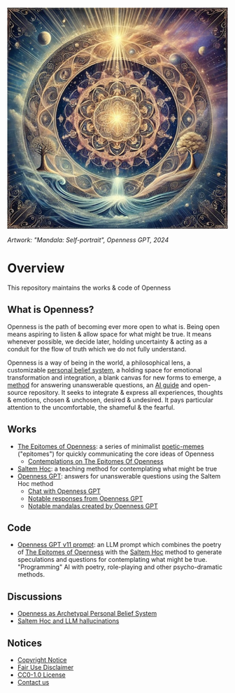 [![Artwork: "The Great Openness", Openness GPT, 2024](images/mandalas/mandala-self_portrait-512px.jpg)](images/mandalas/mandala-self_portrait.jpg)

*Artwork: "Mandala: Self-portrait", Openness GPT, 2024*

# Overview
This repository maintains the works & code of Openness

## What is Openness?

Openness is the path of becoming ever more open to what is. Being open means
aspiring to listen & allow space for what might be true. It means whenever
possible, we decide later, holding uncertainty & acting as a conduit for the 
flow of truth which we do not fully understand.

Openness is a way of being in the world, a philosophical lens, a customizable
[personal belief system][1], a holding space for emotional transformation and
integration, a blank canvas for new forms to emerge, a [method][2] for answering
unanswerable questions, an [AI guide][3] and open-source repository. It seeks to
integrate & express all experiences, thoughts & emotions, chosen & unchosen,
desired & undesired. It pays particular attention to the uncomfortable, the
shameful & the fearful.

## Works

* [The Epitomes of Openness][4]: a series of minimalist [poetic-memes][5]
("epitomes") for quickly communicating the core ideas of Openness
  * [Contemplations on The Epitomes Of Openness](./works/the_epitomes_of_openness/contemplations/README.md)
* [Saltem Hoc][2]: a teaching method for contemplating what might be true
* [Openness GPT][6]: answers for unanswerable questions using the Saltem Hoc
method
  * [Chat with Openness GPT][3]
  * [Notable responses from Openness GPT](works/saltem_hoc/openness_gpt/responses/openness_gpt-notable_responses.md)
  * [Notable mandalas created by Openness GPT](works/saltem_hoc/openness_gpt/mandalas/openness_gpt-notable_mandalas.md)

## Code
  * [Openness GPT v11 prompt][7]: an LLM prompt which combines the poetry of
  [The Epitomes of Openness][4] with the [Saltem Hoc][2] method to generate
  speculations and questions for contemplating what might be true. "Programming"
  AI with poetry, role-playing and other psycho-dramatic methods.

## Discussions

* [Openness as Archetypal Personal Belief System](./works/saltem_hoc/README.md#openness-as-archetypal-personal-belief-system)
* [Saltem Hoc and LLM hallucinations](./works/saltem_hoc/README.md#saltem-hoc-and-llm-hallucinations)

## Notices

* [Copyright Notice](COPYRIGHT.md)
* [Fair Use Disclaimer](FAIR_USE_DISCLAIMER.md)
* [CC0-1.0 License](LICENSE.txt)
* [Contact us](project/contact_us.md)

[1]: ./works/the_epitomes_of_openness/contemplations/openness.md#what-is-a-personal-belief-system
[2]: ./works/saltem_hoc/README.md#what-is-saltem-hoc
[3]: ./works/saltem_hoc/README.md#how-to-chat-with-openness-gpt
[4]: ./works/the_epitomes_of_openness/the_epitomes_of_openness.md
[5]: ./works/the_epitomes_of_openness/contemplations/poetic-memes.md
[6]: ./works/saltem_hoc/README.md#openness-gpt
[7]: ./works/saltem_hoc/openness_gpt-prompt-v11.txt
